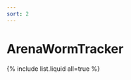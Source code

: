 ```yaml
---
sort: 2
---
```


# ArenaWormTracker
<!---
```
{% raw %}{% include list.liquid all=true %}{% endraw %}
```
--->

{% include list.liquid all=true %}
